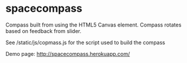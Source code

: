 # spacecompass
Compass built from using the HTML5 Canvas element. Compass rotates based on feedback from slider.

See /static/js/copmass.js for the script used to build the compass

Demo page: http://spacecompass.herokuapp.com/


